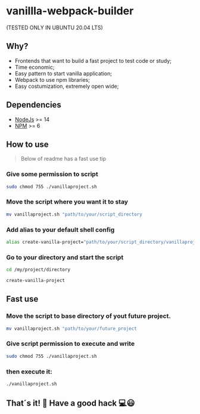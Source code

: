 # vanillla-webpack-builder
(TESTED ONLY IN UBUNTU 20.04 LTS)
## Why? 
 - Frontends that want to build a fast project to test code or study;
 - Time economic;
 - Easy pattern to start vanilla application;
 - Webpack to use npm libraries;
 - Easy costumization, extremely open wide;

## Dependencies
 * [NodeJs](https://nodejs.org/en/) >= 14
 * [NPM](https://www.npmjs.com/get-npm) >= 6

## How to use
> Below of readme has a fast use tip

### Give some permission to script
```sh
sudo chmod 755 ./vanillaproject.sh
```
### Move the script where you want it to stay
```sh
mv vanillaproject.sh "path/to/your/script_directory
```
### Add alias to your default shell config
```sh
alias create-vanilla-project="path/to/your/script_directory/vanillaproject.sh"
```

### Go to your directory and start the script
```sh
cd /my/project/directory
```

```sh
create-vanilla-project
```

## Fast use
### Move the script to base directory of yout future project.
```sh
mv vanillaproject.sh "path/to/your/future_project
```
### Give script permission to execute and write
```sh
sudo chmod 755 ./vanillaproject.sh
```
### then execute it:
```sh
./vanillaproject.sh
```
## That´s it! 🎉 Have a good hack 💻😃 
